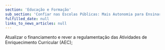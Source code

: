 ```yaml
---
section: 'Educação e Formação'
sub_section: 'Confiar nas Escolas Públicas: Mais Autonomia para Ensinar'
fulfilled_date: null
links_to_news_articles: null
---
```


Atualizar o financiamento e rever a regulamentação das Atividades de Enriquecimento Curricular (AEC);